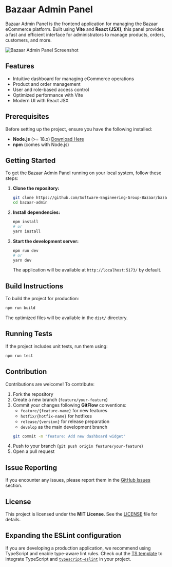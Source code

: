 # Bazaar Admin Panel

Bazaar Admin Panel is the frontend application for managing the Bazaar eCommerce platform. Built using **Vite** and **React (JSX)**, this panel provides a fast and efficient interface for administrators to manage products, orders, customers, and more.

![Bazaar Admin Panel Screenshot](screenshot.png)

## Features
- Intuitive dashboard for managing eCommerce operations
- Product and order management
- User and role-based access control
- Optimized performance with Vite
- Modern UI with React JSX

## Prerequisites
Before setting up the project, ensure you have the following installed:
- **Node.js** (>= 18.x) [Download Here](https://nodejs.org/)
- **npm** (comes with Node.js)

## Getting Started
To get the Bazaar Admin Panel running on your local system, follow these steps:

1. **Clone the repository:**
   ```sh
   git clone https://github.com/Software-Engineering-Group-Bazaar/bazaar-admin-web.git
   cd bazaar-admin
   ```

2. **Install dependencies:**
   ```sh
   npm install
   # or
   yarn install
   ```

3. **Start the development server:**
   ```sh
   npm run dev
   # or
   yarn dev
   ```
   The application will be available at `http://localhost:5173/` by default.

## Build Instructions
To build the project for production:
```sh
npm run build
```

The optimized files will be available in the `dist/` directory.

## Running Tests
If the project includes unit tests, run them using:
```sh
npm run test
```

## Contribution
Contributions are welcome! To contribute:
1. Fork the repository
2. Create a new branch (`feature/your-feature`)
3. Commit your changes following **GitFlow** conventions:
   - `feature/{feature-name}` for new features
   - `hotfix/{hotfix-name}` for hotfixes
   - `release/{version}` for release preparation
   - `develop` as the main development branch
   ```sh
   git commit -m "feature: Add new dashboard widget"
   ```
4. Push to your branch (`git push origin feature/your-feature`)
5. Open a pull request

## Issue Reporting
If you encounter any issues, please report them in the [GitHub Issues](https://github.com/yourusername/bazaar-admin/issues) section.

## License
This project is licensed under the **MIT License**. See the [LICENSE](LICENSE) file for details.


## Expanding the ESLint configuration

If you are developing a production application, we recommend using TypeScript and enable type-aware lint rules. Check out the [TS template](https://github.com/vitejs/vite/tree/main/packages/create-vite/template-react-ts) to integrate TypeScript and [`typescript-eslint`](https://typescript-eslint.io) in your project.
